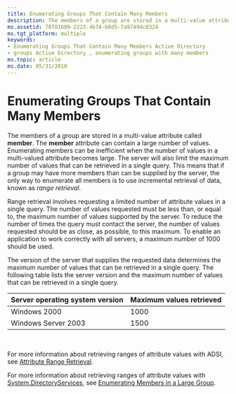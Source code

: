 ```yaml
---
title: Enumerating Groups That Contain Many Members
description: The members of a group are stored in a multi-value attribute called member.
ms.assetid: 78f81b09-2223-4b74-b8d5-7a97494c0324
ms.tgt_platform: multiple
keywords:
- Enumerating Groups That Contain Many Members Active Directory
- groups Active Directory , enumerating groups with many members
ms.topic: article
ms.date: 05/31/2018
---
```


# Enumerating Groups That Contain Many Members

The members of a group are stored in a multi-value attribute called **member**. The **member** attribute can contain a large number of values. Enumerating members can be inefficient when the number of values in a multi-valued attribute becomes large. The server will also limit the maximum number of values that can be retrieved in a single query. This means that if a group may have more members than can be supplied by the server, the only way to enumerate all members is to use incremental retrieval of data, known as *range retrieval*.

Range retrieval involves requesting a limited number of attribute values in a single query. The number of values requested must be less than, or equal to, the maximum number of values supported by the server. To reduce the number of times the query must contact the server, the number of values requested should be as close, as possible, to this maximum. To enable an application to work correctly with all servers, a maximum number of 1000 should be used.

The version of the server that supplies the requested data determines the maximum number of values that can be retrieved in a single query. The following table lists the server version and the maximum number of values that can be retrieved in a single query.



| Server operating system version | Maximum values retrieved |
|---------------------------------|--------------------------|
| Windows 2000                    | 1000                     |
| Windows Server 2003             | 1500                     |



 

For more information about retrieving ranges of attribute values with ADSI, see [Attribute Range Retrieval](https://docs.microsoft.com/windows/desktop/ADSI/attribute-range-retrieval).

For more information about retrieving ranges of attribute values with [System.DirectoryServices](https://docs.microsoft.com/dotnet/api/system.directoryservices?redirectedfrom=MSDN), see [Enumerating Members in a Large Group](https://msdn.microsoft.com/library/ms180907(v=VS.80).aspx).

 

 




